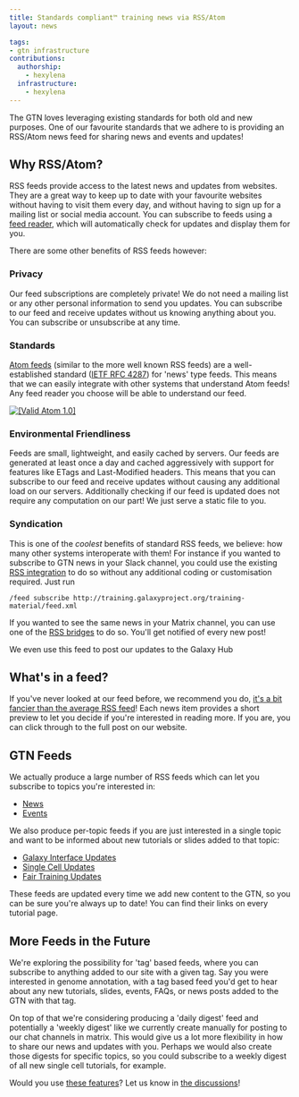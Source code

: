```yaml
---
title: Standards compliant™ training news via RSS/Atom
layout: news

tags:
- gtn infrastructure
contributions:
  authorship:
    - hexylena
  infrastructure:
    - hexylena
---
```


The GTN loves leveraging existing standards for both old and new purposes. One of our favourite standards that we adhere to is providing an RSS/Atom news feed for sharing news and events and updates!

## Why RSS/Atom?

RSS feeds provide access to the latest news and updates from websites. They are a great way to keep up to date with your favourite websites without having to visit them every day, and without having to sign up for a mailing list or social media account. You can subscribe to feeds using a [feed reader](https://aboutfeeds.com/), which will automatically check for updates and display them for you.

There are some other benefits of RSS feeds however:

### Privacy

Our feed subscriptions are completely private! We do not need a mailing list or any other personal information to send you updates. You can subscribe to our feed and receive updates without us knowing anything about you. You can subscribe or unsubscribe at any time.

### Standards

[Atom feeds](https://en.wikipedia.org/wiki/Atom_(web_standard)) (similar to the more well known RSS feeds) are a well-established standard ([IETF RFC 4287](https://datatracker.ietf.org/doc/html/rfc4287)) for 'news' type feeds. This means that we can easily integrate with other systems that understand Atom feeds! Any feed reader you choose will be able to understand our feed.

<a href="http://validator.w3.org/feed/check.cgi?url=http%3A//training.galaxyproject.org/training-material/feed.xml">
  <img src="{% link assets/images/valid-atom.png %}" alt="[Valid Atom 1.0]" title="Validate my Atom 1.0 feed" />
</a>

### Environmental Friendliness

Feeds are small, lightweight, and easily cached by servers. Our feeds are generated at least once a day and cached aggressively with support for features like ETags and Last-Modified headers. This means that you can subscribe to our feed and receive updates without causing any additional load on our servers. Additionally checking if our feed is updated does not require any computation on our part! We just serve a static file to you.

### Syndication

This is one of the *coolest* benefits of standard RSS feeds, we believe: how many other systems interoperate with them! For instance if you wanted to subscribe to GTN news in your Slack channel, you could use the existing [RSS integration](https://slack.com/help/articles/218688467-Add-RSS-feeds-to-Slack) to do so without any additional coding or customisation required. Just run

```
/feed subscribe http://training.galaxyproject.org/training-material/feed.xml
```

If you wanted to see the same news in your Matrix channel, you can use one of the [RSS bridges](https://gitlab.com/imbev/matrix-rss-bridge) to do so. You'll get notified of every new post!

We even use this feed to post our updates to the Galaxy Hub

## What's in a feed?

If you've never looked at our feed before, we recommend you do, [it's a bit fancier than the average RSS feed](https://training.galaxyproject.org/training-material/feed.xml)! Each news item provides a short preview to let you decide if you're interested in reading more. If you are, you can click through to the full post on our website.

## GTN Feeds

We actually produce a large number of RSS feeds which can let you subscribe to topics you're interested in:

- [News](https://training.galaxyproject.org/training-material/feed.xml)
- [Events](https://training.galaxyproject.org/training-material/events/feed.xml)

We also produce per-topic feeds if you are just interested in a single topic and want to be informed about new tutorials or slides added to that topic:

- [Galaxy Interface Updates](https://training.galaxyproject.org/training-material/topics/galaxy-interface/feed.xml)
- [Single Cell Updates](https://training.galaxyproject.org/training-material/topics/single-cell/feed.xml)
- [Fair Training Updates](https://training.galaxyproject.org/training-material/topics/fair/feed.xml)

These feeds are updated every time we add new content to the GTN, so you can be sure you're always up to date! You can find their links on every tutorial page.

## More Feeds in the Future

We're exploring the possibility for 'tag' based feeds, where you can subscribe to anything added to our site with a given tag. Say you were interested in genome annotation, with a tag based feed you'd get to hear about any new tutorials, slides, events, FAQs, or news posts added to the GTN with that tag.

On top of that we're considering producing a 'daily digest' feed and potentially a 'weekly digest' like we currently create manually for posting to our chat channels in matrix. This would give us a lot more flexibility in how to share our news and updates with you. Perhaps we would also create those digests for specific topics, so you could subscribe to a weekly digest of all new single cell tutorials, for example.

Would you use [these features](https://github.com/galaxyproject/training-material/discussions/4999)? Let us know in [the discussions](https://github.com/galaxyproject/training-material/discussions/5000)!
